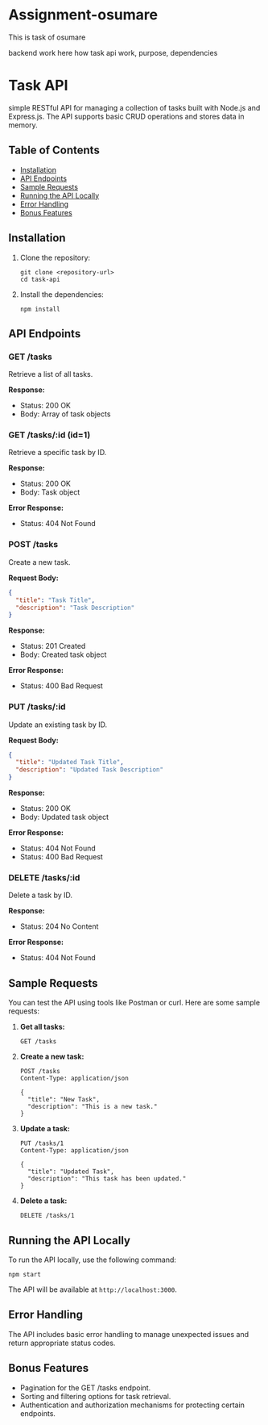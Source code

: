 # Assignment-osumare
This is task of osumare 


backend work here
how task api work, purpose, dependencies 
# Task API

simple RESTful API for managing a collection of tasks built with Node.js and Express.js. The API supports basic CRUD operations and stores data in memory.

## Table of Contents

- [Installation](#installation)
- [API Endpoints](#api-endpoints)
- [Sample Requests](#sample-requests)
- [Running the API Locally](#running-the-api-locally)
- [Error Handling](#error-handling)
- [Bonus Features](#bonus-features)

## Installation

1. Clone the repository:
   ```
   git clone <repository-url>
   cd task-api
   ```

2. Install the dependencies:
   ```
   npm install
   ```

## API Endpoints

### GET /tasks
Retrieve a list of all tasks.

**Response:**
- Status: 200 OK
- Body: Array of task objects

### GET /tasks/:id  (id=1)
Retrieve a specific task by ID.

**Response:**
- Status: 200 OK
- Body: Task object

**Error Response:**
- Status: 404 Not Found

### POST /tasks
Create a new task.

**Request Body:**
```json
{
  "title": "Task Title",
  "description": "Task Description"
}
```

**Response:**
- Status: 201 Created
- Body: Created task object

**Error Response:**
- Status: 400 Bad Request

### PUT /tasks/:id
Update an existing task by ID.

**Request Body:**
```json
{
  "title": "Updated Task Title",
  "description": "Updated Task Description"
}
```

**Response:**
- Status: 200 OK
- Body: Updated task object

**Error Response:**
- Status: 404 Not Found
- Status: 400 Bad Request

### DELETE /tasks/:id
Delete a task by ID.

**Response:**
- Status: 204 No Content

**Error Response:**
- Status: 404 Not Found

## Sample Requests

You can test the API using tools like Postman or curl. Here are some sample requests:

1. **Get all tasks:**
   ```
   GET /tasks
   ```

2. **Create a new task:**
   ```
   POST /tasks
   Content-Type: application/json

   {
     "title": "New Task",
     "description": "This is a new task."
   }
   ```

3. **Update a task:**
   ```
   PUT /tasks/1
   Content-Type: application/json

   {
     "title": "Updated Task",
     "description": "This task has been updated."
   }
   ```

4. **Delete a task:**
   ```
   DELETE /tasks/1
   ```

## Running the API Locally

To run the API locally, use the following command:

```
npm start
```

The API will be available at `http://localhost:3000`.

## Error Handling

The API includes basic error handling to manage unexpected issues and return appropriate status codes.

## Bonus Features

- Pagination for the GET /tasks endpoint.
- Sorting and filtering options for task retrieval.
- Authentication and authorization mechanisms for protecting certain endpoints.
